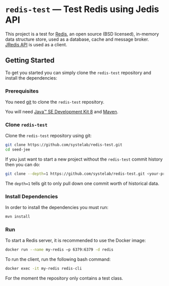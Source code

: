 
# `redis-test` — Test Redis using Jedis API

This project is a test for [Redis][redis], an open source (BSD licensed), in-memory data structure store, used as a database, cache and message broker.
[JRedis API][jredis] is used as a client.

## Getting Started

To get you started you can simply clone the `redis-test` repository and install the dependencies:

### Prerequisites

You need [git][git] to clone the `redis-test` repository.

You will need [Java™ SE Development Kit 8][jdk-download] and [Maven][maven].

### Clone `redis-test`

Clone the `redis-test` repository using git:

```bash
git clone https://github.com/systelab/redis-test.git
cd seed-jee
```

If you just want to start a new project without the `redis-test` commit history then you can do:

```bash
git clone --depth=1 https://github.com/systelab/redis-test.git <your-project-name>
```

The `depth=1` tells git to only pull down one commit worth of historical data.

### Install Dependencies

In order to install the dependencies you must run:

```bash
mvn install
```

### Run

To start a Redis server, it is recommended to use the Docker image:

```bash
docker run --name my-redis –p 6379:6379 -d redis
```

To run the client, run the following bash command:

```bash
docker exec -it my-redis redis-cli
```

For the moment the repository only contains a test class.


[git]: https://git-scm.com/
[maven]: https://maven.apache.org/download.cgi
[jdk-download]: http://www.oracle.com/technetwork/java/javase/downloads
[redis]: https://redis.io/
[jredis]: https://github.com/alphazero/jredis
